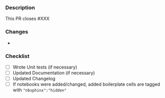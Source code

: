<!--
Thanks for making a contribution! 
Please make sure you have read the contributing guide: 
https://github.com/aai-institute/pyDVL/blob/develop/CONTRIBUTING.md
-->

### Description

This PR closes #XXX

### Changes

- 

### Checklist

- [ ] Wrote Unit tests (if necessary)
- [ ] Updated Documentation (if necessary)
- [ ] Updated Changelog
- [ ] If notebooks were added/changed, added boilerplate cells are tagged with `"nbsphinx":"hidden"`
